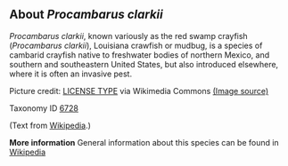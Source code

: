**About *Procambarus clarkii***
-------------------------
*Procambarus clarkii*, known variously as the red swamp crayfish 
(*Procambarus clarkii*), Louisiana crawfish or mudbug, is a species of 
cambarid crayfish native to freshwater bodies of northern Mexico, and 
southern and southeastern United States, but also introduced 
elsewhere, where it is often an invasive pest.


Picture credit: [LICENSE TYPE]() via Wikimedia Commons [(Image source)](https://upload.wikimedia.org/wikipedia/commons/thumb/1/1a/Procambarus_clarkii.jpg/320px-Procambarus_clarkii.jpg)

Taxonomy ID [6728](https://www.uniprot.org/taxonomy/6728)

(Text from [Wikipedia](https://en.wikipedia.org/).)

**More information**
General information about this species can be found in [Wikipedia](https://en.wikipedia.org/wiki/Procambarus_clarkii)
